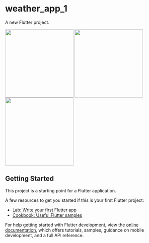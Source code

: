 # weather_app_1

A new Flutter project.

<img align="left" src="https://github.com/sanjanasangani/weather_app_flutter/assets/131368083/657dffc6-2d7b-4c4c-bbdb-db25dc183ca5" width="220px">
<img align="left" src="https://github.com/sanjanasangani/weather_app_flutter/assets/131368083/3c6ac003-6a3f-406b-b7c9-e8a55283fc78"width="220px">
<img src="https://github.com/sanjanasangani/weather_app_flutter/assets/131368083/350a6518-213f-4a84-9fa2-f7b0177d6ffd"width="220px">

## Getting Started

This project is a starting point for a Flutter application.

A few resources to get you started if this is your first Flutter project:

- [Lab: Write your first Flutter app](https://docs.flutter.dev/get-started/codelab)
- [Cookbook: Useful Flutter samples](https://docs.flutter.dev/cookbook)

For help getting started with Flutter development, view the
[online documentation](https://docs.flutter.dev/), which offers tutorials,
samples, guidance on mobile development, and a full API reference.
